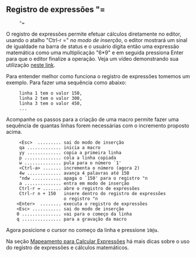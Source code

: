 Registro de expressões "=
-------------------------

         "=

O registro de expressões permite efetuar cálculos diretamente no editor,
usando o atalho "Ctrl-r =" *no modo de
inserção*, o editor mostrará um sinal de igualdade na barra de
status e o usuário digita então uma expressão matemática como uma
multiplicação "6\*9" e em seguida pressiona
Enter para que o editor finalize a operação. Veja um vídeo
demonstrando sua utilização [neste
link](http://vimeo.com/2967392).

Para entender melhor como funciona o registro de expressões tomemos um
exemplo. Para fazer uma sequência como abaixo:

         linha 1 tem o valor 150,
         linha 2 tem o valor 300,
         linha 3 tem o valor 450,
         ...

Acompanhe os passos para a criação de uma macro permite fazer uma
sequência de quantas linhas forem necessárias com o incremento proposto
acima.

         <Esc>  ......... sai do modo de inserção
         qa ............. inicia a macro
         yy ............. copia a primeira linha
         p .............. cola a linha copiada
         w .............. pula para o número `1'
         <Ctrl-a> ....... incrementa o número (agora 2)
         4w ............. avança 4 palavras até 150
         "ndw ........... apaga o `150' para o registro "n
         a .............. entra em modo de inserção
         Ctrl-r = ....... abre o registro de expressões
         Ctrl-r n + 150   insere dentro do registro de expressões
                          o registro "n
        <Enter>  ........ executa o registro de expressões
        <Esc> ........... sai do modo de inserção
        0 ............... vai para o começo da linha
        q ............... para a gravação da macro

Agora posicione o cursor no começo da linha e pressione `10@a`.

Na seção [Mapeamento para Calcular Expressões](../capitulo_12/mapeamento_para_calcular_expressoes.md) há mais dicas
sobre o uso do registro de expressões e cálculos matemáticos.
